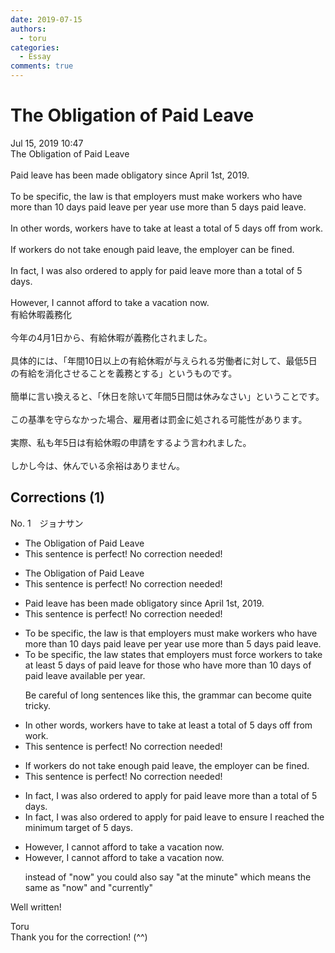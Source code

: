 ```yaml
---
date: 2019-07-15
authors:
  - toru
categories:
  - Essay
comments: true
---
```


# The Obligation of Paid Leave
<div class="date">Jul 15, 2019 10:47</div>
<div id="post"><div id="body_show_ori">
The Obligation of Paid Leave<br/><br/>Paid leave has been made obligatory since April 1st, 2019.<br/><br/>To be specific, the law is that employers must make workers who have more than 10 days paid leave per year use more than 5 days paid leave.<br/><br/>In other words, workers have to take at least a total of 5 days off from work.<br/><br/>If workers do not take enough paid leave, the employer can be fined.<br/><br/>In fact, I was also ordered to apply for paid leave more than a total of 5 days.<br/><br/>However, I cannot afford to take a vacation now.
</div></div>

<!-- more -->

<div id="post_ja"><div id="body_show_mo">
有給休暇義務化<br/><br/>今年の4月1日から、有給休暇が義務化されました。<br/><br/>具体的には、「年間10日以上の有給休暇が与えられる労働者に対して、最低5日の有給を消化させることを義務とする」というものです。<br/><br/>簡単に言い換えると、「休日を除いて年間5日間は休みなさい」ということです。<br/><br/>この基準を守らなかった場合、雇用者は罰金に処される可能性があります。<br/><br/>実際、私も年5日は有給休暇の申請をするよう言われました。<br/><br/>しかし今は、休んでいる余裕はありません。
</div></div>

## Corrections (1)
<div id="block"><div class="first_name"> No. 1　<span class="just_name">ジョナサン</span></div><div id="block2">
<ul class="correction_field">
<li class="incorrect">The Obligation of Paid Leave</li>
<li class="corrected perfect">This sentence is perfect! No correction needed!</li>
</ul>
<ul class="correction_field">
<li class="incorrect">The Obligation of Paid Leave</li>
<li class="corrected perfect">This sentence is perfect! No correction needed!</li>
</ul>
<ul class="correction_field">
<li class="incorrect">Paid leave has been made obligatory since April 1st, 2019.</li>
<li class="corrected perfect">This sentence is perfect! No correction needed!</li>
</ul>
<ul class="correction_field">
<li class="incorrect">To be specific, the law is that employers must make workers who have more than 10 days paid leave per year use more than 5 days paid leave.</li>
<li class="corrected correct">
To be specific, the law <span class="f_blue">states </span>that employers must <span class="f_blue">force </span>workers to take at least 5 days <span class="f_blue">of</span> paid leave for those who have more than 10 days <span class="f_blue">of </span>paid leave <span class="f_blue">available </span>per year.
<p class="correction_comment">Be careful of long sentences like this, the grammar can become quite tricky.</p>
</li>
</ul>
<ul class="correction_field">
<li class="incorrect">In other words, workers have to take at least a total of 5 days off from work.</li>
<li class="corrected perfect">This sentence is perfect! No correction needed!</li>
</ul>
<ul class="correction_field">
<li class="incorrect">If workers do not take enough paid leave, the employer can be fined.</li>
<li class="corrected perfect">This sentence is perfect! No correction needed!</li>
</ul>
<ul class="correction_field">
<li class="incorrect">In fact, I was also ordered to apply for paid leave more than a total of 5 days.</li>
<li class="corrected correct">
In fact, I was also ordered to apply for paid leave <span class="f_blue">to ensure I reached the minimum target </span>of 5 days.
</li>
</ul>
<ul class="correction_field">
<li class="incorrect">However, I cannot afford to take a vacation now.</li>
<li class="corrected correct">
However, I cannot afford to take a vacation now.
<p class="correction_comment">instead of "now" you could also say "at the minute" which means the same as "now" and "currently"</p>
</li>
</ul>
<p class="comment_small">
 Well written!
</p>

</div><div class="name"><span class="just_name">Toru</span><br>
Thank you for the correction! (^^)
</div>
</div>
